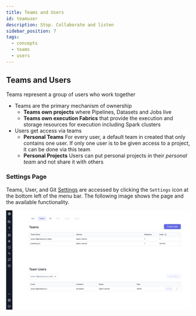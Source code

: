 ```yaml
---
title: Teams and Users
id: teamuser
description: Stop. Collaborate and listen
sidebar_position: 7
tags:
  - concepts
  - teams
  - users
---
```


## Teams and Users

Teams represent a group of users who work together

- Teams are the primary mechanism of ownership
  - **Teams own projects** where Pipelines, Datasets and Jobs live
  - **Teams own execution Fabrics** that provide the execution and storage resources for execution including Spark clusters
- Users get access via teams
  - **Personal Teams** For every user, a default team in created that only contains one user. If only one user is to be given access to a project, it can be done via this team
  - **Personal Projects** Users can put personal projects in their _personal team_ and not share it with others

### Settings Page

Teams, User, and Git [Settings](https://app.prophecy.io/metadata/settings) are accessed by clicking the `Settings` icon at the bottom left of the menu bar. The following image shows the page and the available functionality.

![Team Page](./img/team_page.png)
